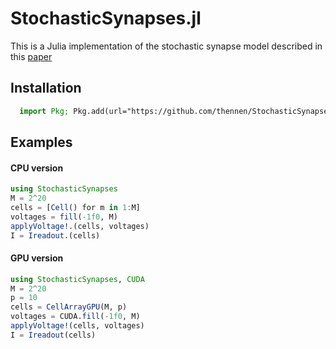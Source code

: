 # StochasticSynapses.jl

This is a Julia implementation of the stochastic synapse model described in this [paper](https://linktopaper)

## Installation

```julia
  import Pkg; Pkg.add(url="https://github.com/thennen/StochasticSynapses.jl")
```

## Examples

#### CPU version

```julia
using StochasticSynapses
M = 2^20
cells = [Cell() for m in 1:M]
voltages = fill(-1f0, M)
applyVoltage!.(cells, voltages)
I = Ireadout.(cells)
```

#### GPU version

```julia
using StochasticSynapses, CUDA
M = 2^20
p = 10
cells = CellArrayGPU(M, p)
voltages = CUDA.fill(-1f0, M)
applyVoltage!(cells, voltages)
I = Ireadout(cells)
```

